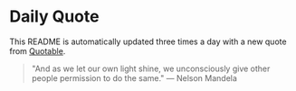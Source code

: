 # Daily Quote


This README is automatically updated three times a day with a new quote from [Quotable](https://github.com/lukePeavey/quotable).











> "And as we let our own light shine, we unconsciously give other people permission to do the same."
> — Nelson Mandela
